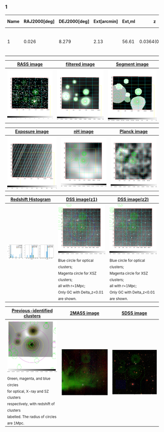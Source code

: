 <div STYLE="page-break-after: always;"></div>

### 1

|Name|RAJ2000[deg]|DEJ2000[deg] |Ext[arcmin]| Ext,ml | z | z_src| C|GC(XSZ,Delta_z<0.01)| GC(OPT,Delta_z<0.01)|GC| R_sig[arcmin] | R500[arcmin] | R500[Mpc]| CRsig[c/s] | CR500[c/s] |L500[1E44 erg/s]|F500[1E-12 erg/s/cm^2]| M500[1E14 Msun]|Tx[keV]|Cnt_sig|Beta|Rc[arcmin]|Comment|Alias|
|---|---|---|---|---|---|------|---|--------|---------|----------|---|---|---|---|---|---|---|---|---|---|---|---|---|---|
|1| 0.026| 8.279| 2.13| 56.61| 0.0364(0.005)| z1, z_xsz| B| MCXC| N| C, F20, MCXC, N, SPI, W| 13.188| 14.734| 0.639| 0.265(0.037)| 0.270(0.038)| 0.137(0.013)| 4.457(0.410)| 0.77(0.04)| 1.84(0.05)| 127.9| 0.737(-0.117+0.150)| 3.035(-0.900+0.967)| -| k241|

|[RASS image](../image/1/1_img.pdf)|[filtered image](../image/1/1_fil.pdf)|[Segment image](../image/1/1_seg.pdf)|
|-------------------|--------------------|-------------------|
| <img src="../image/1/1_img.png" width="300">  | <img src="../image/1/1_fil.png" width="300">   | <img src="../image/1/1_seg.png" width="300">  |

|[Exposure image](../image/1/1_mex.pdf)| [nH image](../image/1/1_nh.pdf)| [Planck image](../image/1/1_p.pdf)|
|-------------------|--------------------|-------------------|
|<img src="../image/1/1_mex.png" width="300">   | <img src="../image/1/1_nh.png" width="300">    | <img src="../image/1/1_p.png" width="300"> |

|[Redshift Histogram](../image/1/1_zg.pdf) | [DSS image(z1)](../image/1/1_dss_z1.pdf)      |  [DSS image(z2)](../image/1/1_dss_z2.pdf)    |
|-------------------|--------------------|-------------------|
|<img src="../image/1/1_zg.png" width="300"> |<img src="../image/1/1_dss_z1.png" width="300"> <sub><br>Blue circle for optical clusters; <br>Magenta circle for XSZ clusters; <br>all with r=1Mpc; <br>Only GC with Delta_z<0.01 are shown. </sub>| <img src="../image/1/1_dss_z2.png" width="300"><sub><br>Blue circle for optical clusters; <br>Magenta circle for XSZ clusters; <br>all with r=1Mpc; <br>Only GC with Delta_z<0.01 are shown. </sub> |

|[Previous-identified clusters](../image/1/1_gc.pdf) | [2MASS image](../image/1/1_2mass.pdf)      |[SDSS image](../image/1/1_sdss.pdf)   |
|-------------------|-------------------|-------------------|
|<img src=../image/1/1_gc.png width="300"> <br><sub>Green, magenta, and blue circles <br>for optical, X-ray and SZ clusters <br>respectively, with redshift of clusters <br>labelled. The radius of circles <br>are 1Mpc.</sub>|<img src="../image/1/1_2mass.png" width="300">  | <img src="../image/1/1_sdss.png" width="300">  |




